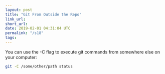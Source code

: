 ```yaml
---
layout: post
title: "Git From Outside the Repo"
link_url:
short_url:
date: 2019-02-01 04:31:04 UTC
permalink: "/s18"
tags:
---
```





You can use the -C flag to execute git commands from somewhere else on your computer: 
<!--more-->

```bash
git -C /some/other/path status
```
